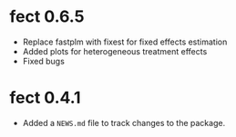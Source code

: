 # fect 0.6.5

* Replace fastplm with fixest for fixed effects estimation
* Added plots for heterogeneous treatment effects
* Fixed bugs

# fect 0.4.1

* Added a `NEWS.md` file to track changes to the package.
